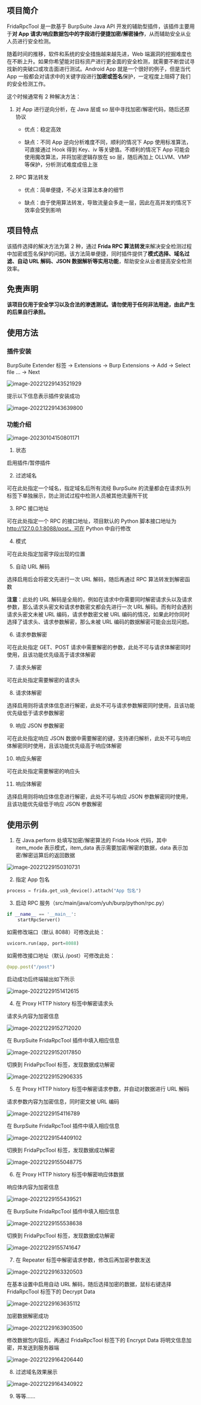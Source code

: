 ## 项目简介
FridaRpcTool 是一款基于 BurpSuite Java API 开发的辅助型插件，该插件主要用于**对 App 请求/响应数据包中的字段进行便捷加密/解密操作**，从而辅助安全从业人员进行安全检测。

随着时间的推移，软件和系统的安全措施越来越先进，Web 端漏洞的挖掘难度也在不断上升。如果你希望能对目标资产进行更全面的安全检测，就需要不断尝试寻找新的突破口或攻击面进行测试。Android App 就是一个很好的例子，但是当代 App 一般都会对请求中的关键字段进行**加密或签名**保护，一定程度上阻碍了我们的安全检测工作。

这个时候通常有 2 种解决方法：

1. 对 App 进行逆向分析，在 Java 层或 so 层中寻找加密/解密代码，随后还原协议

   - 优点：稳定高效

   - 缺点：不同 App 逆向分析难度不同，顺利的情况下 App 使用标准算法，可直接通过 Hook 得到 Key、iv 等关键值。不顺利的情况下 App 可能会使用魔改算法，并将加密逻辑存放在 so 层，随后再加上 OLLVM、VMP 等保护，分析测试难度成倍上涨

2. RPC 算法转发

   - 优点：简单便捷，不必关注算法本身的细节

   - 缺点：由于使用算法转发，导致流量会多走一层，因此在高并发的情况下效率会受到影响

## 项目特点

该插件选择的解决方法为第 2 种，通过 **Frida RPC 算法转发**来解决安全检测过程中加密或签名保护的问题。该方法简单便捷，同时插件提供了**模式选择、域名过滤、自动 URL 解码、JSON 数据解析等实用功能**，帮助安全从业者提高安全检测效率。

## 免责声明

**该项目仅用于安全学习以及合法的渗透测试。请勿使用于任何非法用途，由此产生的后果自行承担。**

## 使用方法

### 插件安装

BurpSuite Extender 标签 -> Extensions -> Burp Extensions -> Add -> Select file ... -> Next

![image-20221229143521929](images/image-20221229143521929.png)

提示以下信息表示插件安装成功

![image-20221229143639800](images/image-20221229143639800.png)

### 功能介绍

![image-20230104150801171](images/image-20230104150801171.png)

1. 状态

启用插件/暂停插件

2. 过滤域名

可在此处指定一个域名，指定域名后所有流经 BurpSuite 的流量都会在请求队列标签下单独展示，防止测试过程中检测人员被其他流量所干扰

3. RPC 接口地址

可在此处指定一个 RPC 的接口地址，项目默认的 Python 脚本接口地址为 http://127.0.0.1:8088/post，可在 Python 中自行修改

4. 模式

可在此处指定加密字段出现的位置

5. 自动 URL 解码

选择启用后会将密文先进行一次 URL 解码，随后再通过 RPC 算法转发到解密函数

**注意**：此处的 URL 解码是全局的，例如在请求中你需要同时解密请求头以及请求参数，那么请求头密文和请求参数密文都会先进行一次 URL 解码。而有时会遇到请求头密文未被 URL 编码，请求参数密文被 URL 编码的情况，如果此时你同时选择了请求头、请求参数解密，那么未被 URL 编码的数据解密可能会出现问题。

6. 请求参数解密

可在此处指定 GET、POST 请求中需要解密的参数，此处不可与请求体解密同时使用，且该功能优先级高于请求体解密

7. 请求头解密

可在此处指定需要解密的请求头

8. 请求体解密

选择启用则将请求体信息进行解密，此处不可与请求参数解密同时使用，且该功能优先级低于请求参数解密

9. 响应 JSON 参数解密

可在此处指定响应 JSON 数据中需要解密的键，支持递归解析，此处不可与响应体解密同时使用，且该功能优先级高于响应体解密

10. 响应头解密

可在此处指定需要解密的响应头

11. 响应体解密

选择启用则将响应体信息进行解密，此处不可与响应 JSON 参数解密同时使用，且该功能优先级低于响应 JSON 参数解密

## 使用示例

1. 在 Java.perform 处填写加密/解密算法的 Frida Hook 代码，其中 item_mode 表示模式，item_data 表示需要加密/解密的数据，data 表示加密/解密运算后的返回数据

![image-20221229150310731](images/image-20221229150310731.png)

2. 指定 App 包名

```python
process = frida.get_usb_device().attach("App 包名")
```

3. 启动 RPC 服务（src/main/java/com/yuh/burp/python/rpc.py）

```python
if __name__ == '__main__':
    startRpcServer()
```

如需修改端口（默认 8088）可修改此处：

```python
uvicorn.run(app, port=8088)
```

如需修改接口地址（默认 /post）可修改此处：

```python
@app.post("/post")
```

启动成功后终端输出如下所示

![image-20221229151412615](images/image-20221229151412615.png)

4. 在 Proxy HTTP history 标签中解密请求头

请求头内容为加密信息

![image-20221229152712020](images/image-20221229152712020.png)

在 BurpSuite FridaRpcTool 插件中填入相应信息

![image-20221229152017850](images/image-20221229152017850.png)

切换到 FridaPpcTool 标签，发现数据成功解密

![image-20221229152906335](images/image-20221229152906335.png)

5. 在 Proxy HTTP history 标签中解密请求参数，并自动对数据进行 URL 解码

请求参数内容为加密信息，同时密文被 URL 编码

![image-20221229154116789](images/image-20221229154116789.png)

在 BurpSuite FridaRpcTool 插件中填入相应信息

![image-20221229154409102](images/image-20221229154409102.png)

切换到 FridaPpcTool 标签，发现数据成功解密

![image-20221229155048775](images/image-20221229155048775.png)

6. 在 Proxy HTTP history 标签中解密响应体数据

响应体内容为加密信息

![image-20221229155439521](images/image-20221229155439521.png)

在 BurpSuite FridaRpcTool 插件中填入相应信息

![image-20221229155538638](images/image-20221229155538638.png)

切换到 FridaPpcTool 标签，发现数据成功解密

![image-20221229155741647](images/image-20221229155741647.png)

7. 在 Repeater 标签中解密请求参数，修改后再加密参数发送

![image-20221229163320503](images/image-20221229163320503.png)

在基本设置中启用自动 URL 解码，随后选择加密的数据，鼠标右键选择 FridaRpcTool 标签下的 Decrypt Data

![image-20221229163635112](images/image-20221229163635112.png)

加密数据解密成功

![image-20221229163903500](images/image-20221229163903500.png)

修改数据包内容后，再通过 FridaRpcTool 标签下的 Encrypt Data 将明文信息加密，并发送到服务器端

![image-20221229164206440](images/image-20221229164206440.png)

8. 过滤域名效果展示

![image-20221229164340922](images/image-20221229164340922.png)

9. 等等......
